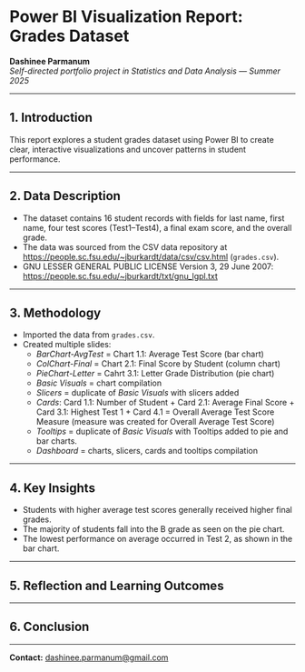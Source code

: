 # Power BI Visualization Report: Grades Dataset

**Dashinee Parmanum**  
*Self-directed portfolio project in Statistics and Data Analysis — Summer 2025*

---
## 1. Introduction
This report explores a student grades dataset using Power BI to create clear, interactive visualizations and uncover patterns in student performance.

---
## 2. Data Description
- The dataset contains 16 student records with fields for last name, first name, four test scores (Test1–Test4), a final exam score, and the overall grade.
- The data was sourced from the CSV data repository at https://people.sc.fsu.edu/~jburkardt/data/csv/csv.html (`grades.csv`).
- GNU LESSER GENERAL PUBLIC LICENSE Version 3, 29 June 2007: https://people.sc.fsu.edu/~jburkardt/txt/gnu_lgpl.txt

---
## 3. Methodology
- Imported the data from `grades.csv`.
- Created multiple slides:
  - *BarChart-AvgTest* = Chart 1.1: Average Test Score (bar chart)
  -  *ColChart-Final* = Chart 2.1: Final Score by Student (column chart)
  -  *PieChart-Letter* = Cahrt 3.1: Letter Grade Distribution (pie chart)
  -  *Basic Visuals* = chart compilation
  -  *Slicers* = duplicate of *Basic Visuals* with slicers added
  -  *Cards*: Card 1.1: Number of Student + Card 2.1: Average Final Score + Card 3.1: Highest Test 1 + Card 4.1 = Overall Average Test Score Measure (measure was created for Overall Average Test Score)
  -  *Tooltips* = duplicate of *Basic Visuals* with Tooltips added to pie and bar charts.
  -  *Dashboard* = charts, slicers, cards and tooltips compilation

---
## 4. Key Insights
- Students with higher average test scores generally received higher final grades.
- The majority of students fall into the B grade as seen on the pie chart.
- The lowest performance on average occurred in Test 2, as shown in the bar chart.

---
## 5. Reflection and Learning Outcomes


---
## 6. Conclusion


---
**Contact:** dashinee.parmanum@gmail.com
